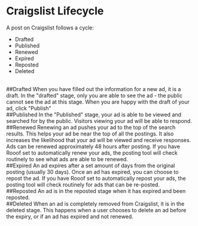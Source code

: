 # Craigslist Lifecycle
 A post on Craigslist follows a cycle:
<br>
- Drafted
- Published
- Renewed
- Expired
- Reposted
- Deleted
<br>
##Drafted
 When you have filled out the information for a new ad, it is a draft. In the "drafted" stage, only you are able to see the ad - the public cannot see the ad at this stage. When you are happy with the draft of your ad, click "Publish"
<br>
##Published
 In the "Published" stage, your ad is able to be viewed and searched for by the public. Visitors viewing your ad will be able to respond.
<br>
##Renewed
 Renewing an ad pushes your ad to the top of the search results. This helps your ad be near the top of all the postings. It also increases the likelihood that your ad will be viewed and receive responses.  Ads can be renewed approximately 48 hours after posting. If you have Rooof set to automatically renew your ads, the posting tool will check routinely to see what ads are able to be renewed.
<br>
##Expired
 An ad expires after a set amount of days from the original posting (usually 30 days). Once an ad has expired, you can choose to repost the ad. If you have Rooof set to automatically repost your ads, the posting tool will check routinely for ads that can be re-posted.
 <br>
 ##Reposted
 An ad is in the reposted stage when it has expired and been reposted.
 <br>
 ##Deleted
 When an ad is completely removed from Craigslist, it is in the deleted stage. This happens when a user chooses to delete an ad before the expiry, or if an ad has expired and not renewed.
